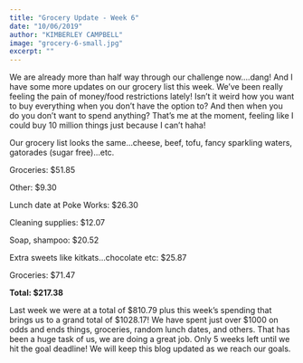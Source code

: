 ```yaml
---
title: "Grocery Update - Week 6"
date: "10/06/2019"
author: "KIMBERLEY CAMPBELL"
image: "grocery-6-small.jpg"
excerpt: ""
---
```


We are already more than half way through our challenge now….dang! And I have some more updates on our grocery list this week. We’ve been really feeling the pain of money/food restrictions lately! Isn’t it weird how you want to buy everything when you don’t have the option to? And then when you do you don’t want to spend anything? That’s me at the moment, feeling like I could buy 10 million things just because I can’t haha!

Our grocery list looks the same…cheese, beef, tofu, fancy sparkling waters, gatorades (sugar free)…etc.

Groceries: $51.85

Other: $9.30

Lunch date at Poke Works: $26.30

Cleaning supplies: $12.07

Soap, shampoo: $20.52

Extra sweets like kitkats…chocolate etc: $25.87

Groceries: $71.47

**Total: $217.38**

Last week we were at a total of $810.79 plus this week’s spending that brings us to a grand total of $1028.17! We have spent just over $1000 on odds and ends things, groceries, random lunch dates, and others. That has been a huge task of us, we are doing a great job. Only 5 weeks left until we hit the goal deadline! We will keep this blog updated as we reach our goals.
